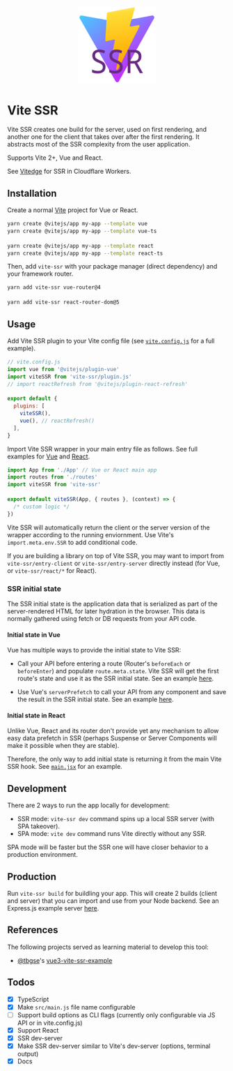 <p align="center">
  <img width="180" src="./logo.svg" alt="Vite SSR logo">
</p>

# Vite SSR

Vite SSR creates one build for the server, used on first rendering, and another one for the client that takes over after the first rendering. It abstracts most of the SSR complexity from the user application.

Supports Vite 2+, Vue and React.

See [Vitedge](https://github.com/frandiox/vitedge) for SSR in Cloudflare Workers.

## Installation

Create a normal [Vite](https://vitejs.dev/guide/) project for Vue or React.

```sh
yarn create @vitejs/app my-app --template vue
yarn create @vitejs/app my-app --template vue-ts

yarn create @vitejs/app my-app --template react
yarn create @vitejs/app my-app --template react-ts
```

Then, add `vite-ssr` with your package manager (direct dependency) and your framework router.

```sh
yarn add vite-ssr vue-router@4

yarn add vite-ssr react-router-dom@5
```

## Usage

Add Vite SSR plugin to your Vite config file (see [`vite.config.js`](./examples/vue/vite.config.js) for a full example).

```js
// vite.config.js
import vue from '@vitejs/plugin-vue'
import viteSSR from 'vite-ssr/plugin.js'
// import reactRefresh from '@vitejs/plugin-react-refresh'

export default {
  plugins: [
    viteSSR(),
    vue(), // reactRefresh()
  ],
}
```

Import Vite SSR wrapper in your main entry file as follows. See full examples for [Vue](./examples/vue/src/main.js) and [React](./examples/react/src/main.jsx).

```js
import App from './App' // Vue or React main app
import routes from './routes'
import viteSSR from 'vite-ssr'

export default viteSSR(App, { routes }, (context) => {
  /* custom logic */
})
```

Vite SSR will automatically return the client or the server version of the wrapper according to the running enviornment. Use Vite's `import.meta.env.SSR` to add conditional code.

If you are building a library on top of Vite SSR, you may want to import from `vite-ssr/entry-client` or `vite-ssr/entry-server` directly instead (for Vue, or `vite-ssr/react/*` for React).

### SSR initial state

The SSR initial state is the application data that is serialized as part of the server-rendered HTML for later hydration in the browser. This data is normally gathered using fetch or DB requests from your API code.

#### Initial state in Vue

Vue has multiple ways to provide the initial state to Vite SSR:

- Call your API before entering a route (Router's `beforeEach` or `beforeEnter`) and populate `route.meta.state`. Vite SSR will get the first route's state and use it as the SSR initial state. See an example [here](./examples/vue/src/main.js).

- Use Vue's `serverPrefetch` to call your API from any component and save the result in the SSR initial state. See an example [here](./examples/vue/src/pages/Homepage.vue).

#### Initial state in React

Unlike Vue, React and its router don't provide yet any mechanism to allow easy data prefetch in SSR (perhaps Suspense or Server Components will make it possible when they are stable).

Therefore, the only way to add initial state is returning it from the main Vite SSR hook. See [`main.jsx`](./examples/react/src/main.jsx) for an example.

## Development

There are 2 ways to run the app locally for development:

- SSR mode: `vite-ssr dev` command spins up a local SSR server (with SPA takeover).
- SPA mode: `vite dev` command runs Vite directly without any SSR.

SPA mode will be faster but the SSR one will have closer behavior to a production environment.

## Production

Run `vite-ssr build` for buildling your app. This will create 2 builds (client and server) that you can import and use from your Node backend. See an Express.js example server [here](./examples/node-server/index.js).

## References

The following projects served as learning material to develop this tool:

- [@tbgse](https://github.com/tbgse)'s [vue3-vite-ssr-example](https://github.com/tbgse/vue3-vite-ssr-example/)

## Todos

- [x] TypeScript
- [x] Make `src/main.js` file name configurable
- [ ] Support build options as CLI flags (currently only configurable via JS API or in vite.config.js)
- [x] Support React
- [x] SSR dev-server
- [x] Make SSR dev-server similar to Vite's dev-server (options, terminal output)
- [x] Docs
